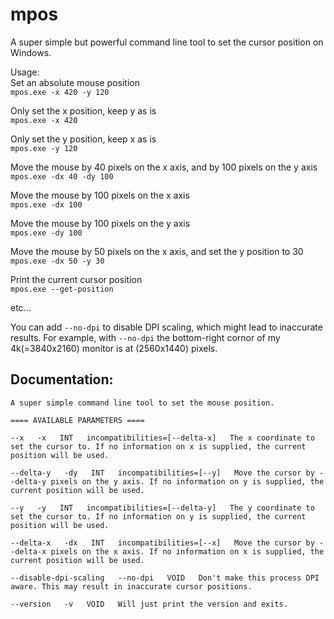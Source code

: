 # mpos
A super simple but powerful command line tool to set the cursor position on Windows.  

Usage:  
Set an absolute mouse position  
```mpos.exe -x 420 -y 120```

Only set the x position, keep y as is  
```mpos.exe -x 420```

Only set the y position, keep x as is  
```mpos.exe -y 120```

Move the mouse by 40 pixels on the x axis, and by 100 pixels on the y axis  
```mpos.exe -dx 40 -dy 100```

Move the mouse by 100 pixels on the x axis  
```mpos.exe -dx 100```

Move the mouse by 100 pixels on the y axis  
```mpos.exe -dy 100```

Move the mouse by 50 pixels on the x axis, and set the y position to 30  
```mpos.exe -dx 50 -y 30```

Print the current cursor position  
```mpos.exe --get-position```

etc...

You can add `--no-dpi` to disable DPI scaling, which might lead to inaccurate results. For example, with `--no-dpi` the bottom-right cornor of my 4k(=3840x2160) monitor is at (2560x1440) pixels.

## Documentation:
```
A super simple command line tool to set the mouse position.

==== AVAILABLE PARAMETERS ====

--x   -x   INT   incompatibilities=[--delta-x]   The x coordinate to set the cursor to. If no information on x is supplied, the current position will be used.

--delta-y   -dy   INT   incompatibilities=[--y]   Move the cursor by --delta-y pixels on the y axis. If no information on y is supplied, the current position will be used.

--y   -y   INT   incompatibilities=[--delta-y]   The y coordinate to set the cursor to. If no information on y is supplied, the current position will be used.

--delta-x   -dx   INT   incompatibilities=[--x]   Move the cursor by --delta-x pixels on the x axis. If no information on x is supplied, the current position will be used.

--disable-dpi-scaling   --no-dpi   VOID   Don't make this process DPI aware. This may result in inaccurate cursor positions.

--version   -v   VOID   Will just print the version and exits.
```
